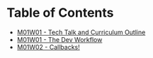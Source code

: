 # Table of Contents

* [M01W01 - Tech Talk and Curriculum Outline](/m01w01-1/)
* [M01W01 - The Dev Workflow](/m01w01-2/)
* [M01W02 - Callbacks!](/m01w02-2/)

